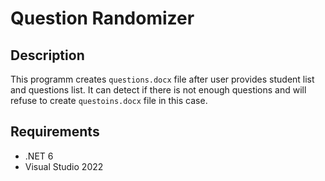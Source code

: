 # Question Randomizer

## Description

This programm creates `questions.docx` file after user provides student list and questions list. It can detect if there is not enough questions and will refuse to create `questoins.docx` file in this case.

## Requirements

- .NET 6
- Visual Studio 2022
